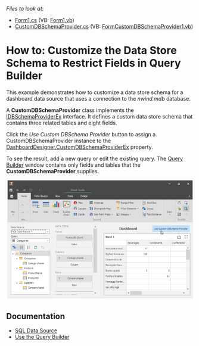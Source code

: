 <!-- default file list -->
*Files to look at*:

* [Form1.cs](./CS/Dashboard_CustomSchemaProvider/Form1.cs) (VB: [Form1.vb](./VB/Dashboard_CustomSchemaProvider/Form1.vb))
* [CustomDBSchemaProvider.cs](./CS/Dashboard_CustomSchemaProvider/CustomDBSchemaProvider.cs) (VB: [FormCustomDBSchemaProvider1.vb](./VB/Dashboard_CustomSchemaProvider/CustomDBSchemaProvider.vb))
<!-- default file list end -->
# How to: Customize the Data Store Schema to Restrict Fields in Query Builder 

This example demonstrates how to customize a data store schema for a dashboard data source that uses a connection to the _nwind.mdb_ database.

A **CustomDBSchemaProvider** class implements the  [IDBSchemaProviderEx](https://docs.devexpress.com/CoreLibraries/DevExpress.DataAccess.Sql.IDBSchemaProviderEx) interface. It defines a custom data store schema that contains three related tables and eight fields.

Click the _Use Custom DBSchema Provider_ button to assign a CustomDBSchemaProvider instance to the  [DashboardDesigner.CustomDBSchemaProviderEx](https://docs.devexpress.com/Dashboard/DevExpress.DashboardWin.DashboardDesigner.CustomDBSchemaProviderEx) property. 

To see the result, add a new query or edit the existing query. The [Query Builder](https://docs.devexpress.com/Dashboard/117275) window contains only fields and tables that the **CustomDBSchemaProvider** supplies.


![](/images/screenshot.png)

## Documentation

- [SQL Data Source](https://docs.devexpress.com/Dashboard/16151)
- [Use the Query Builder](http://docs.devexpress.com/Dashboard/16152)

